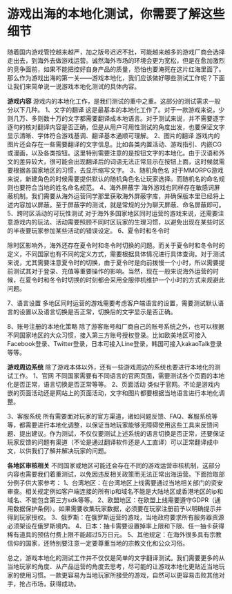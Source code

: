 # 游戏出海的本地化测试，你需要了解这些细节

随着国内游戏管控越来越严，加之版号迟迟不批，可能越来越多的游戏厂商会选择走出去，到海外去做游戏运营。诚然海外市场的环境会更为宽松，但是在愈加激烈的竞争面前，如果不能把控好自身产品的质量，恐怕也要淹死在这片红海里面了。
那么作为游戏出海的第一关——游戏本地化，我们应该做好哪些测试工作呢？下面让我们来简单说一说游戏本地化测试的具体内容。

**游戏内容**
游戏内的本地化工作，是我们测试的重中之重。这部分的测试需求一般分以下几种。
1、文字的翻译
这是最基本的本地化工作了。对于一款游戏来说，少则几万、多则数十万的文字都需要翻译成本地语言。对于测试来说，并不需要逐字逐句的核对翻译内容是否正确，但是从用户可用性测试的角度出发，也要保证文字显示清晰、字体符合游戏基调、翻译基本通顺可理解。
2、图片的翻译
游戏内的图片还会存在一些需要翻译的文字信息。比如各类内置活动、游戏指引、内嵌CG或漫画，以及各类按钮。这里特别需要注意的是按钮文字的本地化。由于汉语和外文的差异较大，很可能会出现翻译后的词语无法正常显示在按钮上面，这时候就需要根据各国家地区的习惯，去显示缩写文字。
3、随机角色名
对于MMORPG游戏来说，新建角色的时候需要提供默认的随机角色名让玩家选择。而随机名的命名规则也要符合当地的姓名命名规范。
4、海外屏蔽字
海外游戏也同样存在敏感词屏蔽机制。我们需要从海外运营同学那里获取海外屏蔽字库，并确保版本里已经将上述内容加以屏蔽。至于屏蔽字的测试，就是常规的分为聊天屏蔽、命名屏蔽即可。
5、跨时区活动的可玩性测试
对于海外多国家地区同时运营的游戏来说，还需要注意游戏内的玩法、活动需要照顾不同时区玩家的生理习惯，以避免出现在某些时区的半夜要玩家参加某些活动的错误设定。
6、夏令时和冬令时

除时区影响外，海外还存在夏令时和冬令时切换的问题。而关于夏令时和冬令时的定义，不同国家也有不同的定义方式，需要根据具体情况进行具体查询。对于测试来说，尤其需要注意夏令时的切换，由于夏令时是向前拨慢一个小时，所以需要提前测试其对于登录、充值等重要操作的影响。当然，现在一般来说海外运营的时候，在夏令时和冬令时切换的时刻都会采用全服停机维护一个小时的方式来规避此问题。

7、语言设置
多地区同时运营的游戏需要考虑客户端语言的设置，需要测试默认语言的设置以及语言切换是否正常，切换后的文字显示是否正确。

8、账号注册的本地化策略
除了游客账号和厂商自己的账号系统之外，也可以根据不同国家地区的大众习惯，接入第三方账号授权登录。比如欧美地区可接入Facebook登录、Twitter登录，日本可接入Line登录，韩国可接入kakaoTalk登录等等。

**游戏周边系统**
除了游戏本体以外，还有一些游戏周边的系统也要进行本地化的测试工作。
1、官网
不同国家需要有不同语言的官网页面，需要测试各个页面的本地化是否正常，语言切换是否正常等等。
2、页面活动
类似于官网。不论是游戏内嵌的页面活动还是网站上的页面活动，文字和图片都要根据当地语言进行本地化调整。

3、客服系统
所有需要面对玩家的官方渠道，诸如问题反馈、FAQ、客服系统等等，都需要进行本地化调整，以保证当地玩家能够无障碍使用这些工具来反馈问题、提出建议。作为测试，不仅仅要测试上述系统的语言切换是否正常，还要保证玩家反馈的问题有渠道（不论是通过翻译软件还是人工直译）可以正常翻译成中文，以供我们了解并解决玩家的问题。


**各地区审核相关**
不同国家或地区可能还会存在不同的游戏运营审核机制，这部分内容也需要我们着重测试，以免因违反相关政策而无法正常出海运营。下面捡取部分例子供大家参考：
1、台湾地区：在台湾地区上线需要通过当地相关部门的资安审查。相关规定例如客户端连接的所有ip和域名不能是大陆地区或香港地区的ip和域名、不能包含第三方sdk等等。
2、欧盟地区：在欧盟上线需要遵守GDPR（通用数据保护条例）。如果需要收集玩家数据，必须要在玩家注册前予以明确提示并得到玩家授权。
3、俄罗斯：在俄罗斯运营的游戏，当地政府要求所有服务器资源必须架设在俄罗斯境内。
4、日本：抽卡需要设置掉率上限和下限、任一抽卡获得稀有道具的预估付费上限不能超过5万日元。
5、其他规定：在海外很多具有宗教信仰的国家，还特别要注意一定要尊重当地的宗教文化和公众习俗。


总之，游戏本地化的测试工作并不仅仅是简单的文字翻译测试。我们需要更多的从当地玩家的角度、从产品运营的角度去思考，尽可能的让游戏本地化更贴近当地玩家的使用习惯。一款更容易为当地玩家所接受的游戏，自然可以更容易击败其他对手，抢占市场，获得成功。

